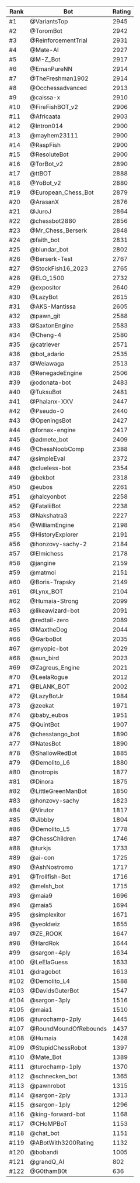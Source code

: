 Rank|Bot|Rating
---|---|---
#1|@VariantsTop|2945
#2|@ToromBot|2942
#3|@ReinforcementTrial|2931
#4|@Mate-AI|2927
#5|@M-Z_Bot|2917
#6|@EmanPureNN|2914
#7|@TheFreshman1902|2914
#8|@Occhessadvanced|2913
#9|@caissa-x|2910
#10|@FireFishBOT_v2|2906
#11|@Africaata|2903
#12|@Intron014|2900
#13|@mayhem23111|2900
#14|@RaspFish|2900
#15|@ResoluteBot|2900
#16|@TorBot_v2|2890
#17|@ttBOT|2888
#18|@YoBot_v2|2880
#19|@European_Chess_Bot|2879
#20|@ArasanX|2876
#21|@JuroJ|2864
#22|@chessbot2880|2856
#23|@Mr_Chess_Berserk|2848
#24|@faith_bot|2831
#25|@blundar_bot|2802
#26|@Berserk-Test|2767
#27|@StockFish16_2023|2765
#28|@ELO_1500|2732
#29|@expositor|2640
#30|@LazyBot|2615
#31|@AKS-Mantissa|2605
#32|@pawn_git|2588
#33|@SaxtonEngine|2583
#34|@Cheng-4|2580
#35|@catriever|2571
#36|@bot_adario|2535
#37|@Weiawaga|2513
#38|@RenegadeEngine|2506
#39|@odonata-bot|2483
#40|@TuksuBot|2481
#41|@Phalanx-XXV|2447
#42|@Pseudo-0|2440
#43|@OpeningsBot|2427
#44|@fornax-engine|2417
#45|@admete_bot|2409
#46|@ChessNoobComp|2388
#47|@simpleEval|2372
#48|@clueless-bot|2354
#49|@bekbot|2318
#50|@eubos|2261
#51|@halcyonbot|2258
#52|@FataliiBot|2238
#53|@Nakshatra3|2227
#54|@WilliamEngine|2198
#55|@HistoryExplorer|2191
#56|@honzovy-sachy-2|2184
#57|@Elmichess|2178
#58|@jangine|2159
#59|@matmoi|2151
#60|@Boris-Trapsky|2149
#61|@Lynx_BOT|2104
#62|@Humaia-Strong|2099
#63|@likeawizard-bot|2091
#64|@redtail-zero|2089
#65|@MaxtheDog|2044
#66|@GarboBot|2035
#67|@myopic-bot|2029
#68|@sun_bird|2023
#69|@Zagreus_Engine|2021
#70|@LeelaRogue|2012
#71|@BLANK_BOT|2002
#72|@LazyBotJr|1984
#73|@zeekat|1971
#74|@baby_eubos|1951
#75|@QuintBot|1907
#76|@chesstango_bot|1890
#77|@NatesBot|1890
#78|@ShallowRedBot|1885
#79|@Demolito_L6|1880
#80|@notropis|1877
#81|@Dinora|1875
#82|@LittleGreenManBot|1850
#83|@honzovy-sachy|1823
#84|@Virutor|1817
#85|@Jibbby|1804
#86|@Demolito_L5|1778
#87|@ChessChildren|1746
#88|@turkjs|1733
#89|@ai-con|1725
#90|@AshNostromo|1717
#91|@Trollfish-Bot|1716
#92|@melsh_bot|1715
#93|@maia9|1696
#94|@maia5|1694
#95|@simplexitor|1671
#96|@yeoldwiz|1655
#97|@ZE_ROOK|1647
#98|@HardRok|1644
#99|@sargon-4ply|1634
#100|@LeElaGuess|1633
#101|@dragobot|1613
#102|@Demolito_L4|1588
#103|@DavidsGuterBot|1547
#104|@sargon-3ply|1516
#105|@maia1|1510
#106|@turochamp-2ply|1445
#107|@RoundMoundOfRebounds|1437
#108|@Humaia|1428
#109|@StupidChessRobot|1397
#110|@Mate_Bot|1389
#111|@turochamp-1ply|1370
#112|@schnecken_bot|1365
#113|@pawnrobot|1315
#114|@sargon-2ply|1313
#115|@sargon-1ply|1296
#116|@king-forward-bot|1168
#117|@CHoMPBoT|1153
#118|@chat_bot|1151
#119|@ABotWith3200Rating|1132
#120|@bobandi|1005
#121|@grandQ_AI|802
#122|@G0thamB0t|636
